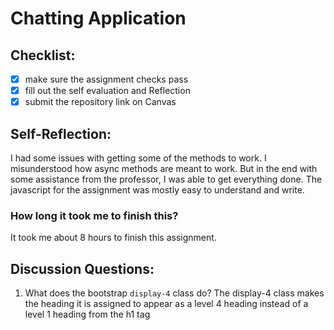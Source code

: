 Chatting Application
=====================

## Checklist:
- [x] make sure the assignment checks pass
- [x] fill out the self evaluation and Reflection
- [x] submit the repository link on Canvas

## Self-Reflection:
<!-- Write your self-reflection under this line -->
I had some issues with getting some of the methods to work. I misunderstood how async methods are meant to work. But in the end with some assistance from the professor, I was able to get everything done. The javascript for the assignment was mostly easy to understand and write.

### How long it took me to finish this?
It took me about 8 hours to finish this assignment.

## Discussion Questions:
1. What does the bootstrap `display-4` class do?
The display-4 class makes the heading it is assigned to appear as a level 4 heading instead of a level 1 heading from the h1 tag